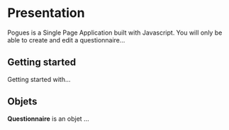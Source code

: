 # Presentation

Pogues is a Single Page Application built with Javascript. You will only be able to create and edit a questionnaire...

## Getting started

Getting started with...

## Objets

 **Questionnaire** is an objet ...

